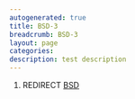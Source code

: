 ```yaml
---
autogenerated: true
title: BSD-3
breadcrumb: BSD-3
layout: page
categories: 
description: test description
---
```


1.  REDIRECT [BSD](BSD)
